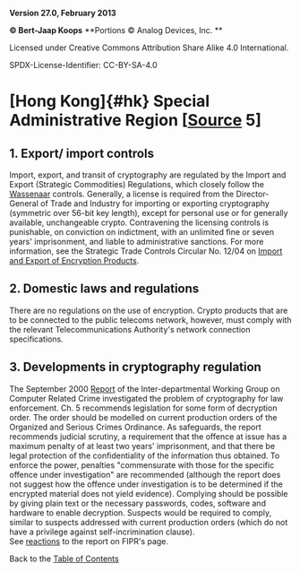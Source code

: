 **Version 27.0, February 2013**

**© Bert-Jaap Koops**
**Portions © Analog Devices, Inc. **  

Licensed under Creative Commons Attribution Share Alike 4.0 International.

SPDX-License-Identifier: CC-BY-SA-4.0

# [Hong Kong]{#hk} Special Administrative Region \[[Source](cls-srce.htm) 5\]

## 1. Export/ import controls  
Import, export, and transit of cryptography are regulated by the Import
and Export (Strategic Commodities) Regulations, which closely follow the
[Wassenaar](#Wassenaar) controls. Generally, a license is required from
the Director-General of Trade and Industry for importing or exporting
cryptography (symmetric over 56-bit key length), except for personal use
or for generally available, unchangeable crypto. Contravening the
licensing controls is punishable, on conviction on indictment, with an
unlimited fine or seven years\' imprisonment, and liable to
administrative sanctions. For more information, see the Strategic Trade
Controls Circular No. 12/04 on [Import and Export of Encryption
Products](http://www.stc.tid.gov.hk/english/circular_pub/stc12_04.html). 

## 2. Domestic laws and regulations  
There are no regulations on the use of encryption. Crypto products that
are to be connected to the public telecoms network, however, must comply
with the relevant Telecommunications Authority\'s network connection
specifications.

## 3. Developments in cryptography regulation  
The September 2000 [Report](http://www.info.gov.hk/sb/cr-rpt/report.htm)
of the Inter-departmental Working Group on Computer Related Crime
investigated the problem of cryptography for law enforcement. Ch. 5
recommends legislation for some form of decryption order. The order
should be modelled on current production orders of the Organized and
Serious Crimes Ordinance. As safeguards, the report recommends judicial
scrutiny, a requirement that the offence at issue has a maximum penalty
of at least two years\' imprisonment, and that there be legal protection
of the confidentiality of the information thus obtained. To enforce the
power, penalties \"commensurate with those for the specific offence
under investigation\" are recommended (although the report does not
suggest how the offence under investigation is to be determined if the
encrypted material does not yield evidence). Complying should be
possible by giving plain text or the necessary passwords, codes,
software and hardware to enable decryption. Suspects would be required
to comply, similar to suspects addressed with current production orders
(which do not have a privilege against self-incrimination clause).\
See [reactions](http://www.fipr.org/rip/index.html#HongKong) to the
report on FIPR\'s page.

Back to the [Table of Contents](index.md)
